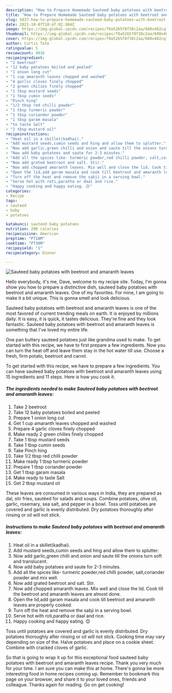 ```yaml
---
description: "How to Prepare Homemade Sauteed baby potatoes with beetroot and amaranth leaves"
title: "How to Prepare Homemade Sauteed baby potatoes with beetroot and amaranth leaves"
slug: 5837-how-to-prepare-homemade-sauteed-baby-potatoes-with-beetroot-and-amaranth-leaves
date: 2021-10-07T10:47:02.984Z
image: https://img-global.cpcdn.com/recipes/f0a5265f8f38c2aa/680x482cq70/sauteed-baby-potatoes-with-beetroot-and-amaranth-leaves-recipe-main-photo.jpg
thumbnail: https://img-global.cpcdn.com/recipes/f0a5265f8f38c2aa/680x482cq70/sauteed-baby-potatoes-with-beetroot-and-amaranth-leaves-recipe-main-photo.jpg
cover: https://img-global.cpcdn.com/recipes/f0a5265f8f38c2aa/680x482cq70/sauteed-baby-potatoes-with-beetroot-and-amaranth-leaves-recipe-main-photo.jpg
author: Curtis Tate
ratingvalue: 5
reviewcount: 4016
recipeingredient:
- "2 beetroot"
- "12 baby potatoes boiled and peeled"
- "1 onion long cut"
- "1 cup amaranth leaves chopped and washed"
- "4 garlic cloves finely chopped"
- "2 green chilies finely chopped"
- "1 tbsp mustard seeds"
- "1 tbsp cumin seeds"
- "Pinch hing"
- "1/2 tbsp red chilli powder"
- "1 tbsp turmeric powder"
- "1 tbsp coriander powder"
- "1 tbsp garam masala"
- "to taste Salt"
- "2 tbsp mustard oil"
recipeinstructions:
- "Heat oil in a skillet(kadhai)."
- "Add mustard seeds,cumin seeds and hing and allow them to splutter."
- "Now add garlic,green chilli and onion and saute till the onions turn soft and translucent."
- "Now add baby potatoes and saute for 2-3 minutes."
- "Add all the spices like- turmeric powder,red chilli powder, salt,coriander powder and mix well."
- "Now add grated beetroot and salt. Stir."
- "Now add chopped amaranth leaves. Mix well and close the lid. Cook till the beetroot and amaranth leaves are almost done."
- "Open the lid,add garam masala and cook till beetroot and amaranth leaves are properly cooked."
- "Turn off the heat and remove the sabji in a serving bowl."
- "Serve hot with roti,paratha or daal and rice."
- "Happy cooking and happy eating. 😊"
categories:
- Recipe
tags:
- sauteed
- baby
- potatoes

katakunci: sauteed baby potatoes 
nutrition: 290 calories
recipecuisine: American
preptime: "PT18M"
cooktime: "PT30M"
recipeyield: "1"
recipecategory: Dinner

---
```



![Sauteed baby potatoes with beetroot and amaranth leaves](https://img-global.cpcdn.com/recipes/f0a5265f8f38c2aa/680x482cq70/sauteed-baby-potatoes-with-beetroot-and-amaranth-leaves-recipe-main-photo.jpg)

Hello everybody, it's me, Dave, welcome to my recipe site. Today, I'm gonna show you how to prepare a distinctive dish, sauteed baby potatoes with beetroot and amaranth leaves. One of my favorites. For mine, I am going to make it a bit unique. This is gonna smell and look delicious.

Sauteed baby potatoes with beetroot and amaranth leaves is one of the most favored of current trending meals on earth. It is enjoyed by millions daily. It is easy, it is quick, it tastes delicious. They're fine and they look fantastic. Sauteed baby potatoes with beetroot and amaranth leaves is something that I've loved my entire life.

One pan buttery sauteed potatoes just like grandma used to make. To get started with this recipe, we have to first prepare a few ingredients. Now you can turn the heat off and leave them stay in the hot water till use. Choose a fresh, firm potato, beetroot and carrot.


To get started with this recipe, we have to prepare a few ingredients. You can have sauteed baby potatoes with beetroot and amaranth leaves using 15 ingredients and 11 steps. Here is how you cook it.

<!--inarticleads1-->

##### The ingredients needed to make Sauteed baby potatoes with beetroot and amaranth leaves:

1. Take 2 beetroot
1. Take 12 baby potatoes boiled and peeled
1. Prepare 1 onion long cut
1. Get 1 cup amaranth leaves chopped and washed
1. Prepare 4 garlic cloves finely chopped
1. Make ready 2 green chilies finely chopped
1. Take 1 tbsp mustard seeds
1. Take 1 tbsp cumin seeds
1. Take Pinch hing
1. Take 1/2 tbsp red chilli powder
1. Make ready 1 tbsp turmeric powder
1. Prepare 1 tbsp coriander powder
1. Get 1 tbsp garam masala
1. Make ready to taste Salt
1. Get 2 tbsp mustard oil


These leaves are consumed in various ways in India, they are prepared as dal, stir fries, sautéed for salads and soups. Combine potatoes, olive oil, garlic, rosemary, sea salt, and pepper in a bowl. Toss until potatoes are covered and garlic is evenly distributed. Dry potatoes thoroughly after rinsing or oil will not stick. 

<!--inarticleads2-->

##### Instructions to make Sauteed baby potatoes with beetroot and amaranth leaves:

1. Heat oil in a skillet(kadhai).
1. Add mustard seeds,cumin seeds and hing and allow them to splutter.
1. Now add garlic,green chilli and onion and saute till the onions turn soft and translucent.
1. Now add baby potatoes and saute for 2-3 minutes.
1. Add all the spices like- turmeric powder,red chilli powder, salt,coriander powder and mix well.
1. Now add grated beetroot and salt. Stir.
1. Now add chopped amaranth leaves. Mix well and close the lid. Cook till the beetroot and amaranth leaves are almost done.
1. Open the lid,add garam masala and cook till beetroot and amaranth leaves are properly cooked.
1. Turn off the heat and remove the sabji in a serving bowl.
1. Serve hot with roti,paratha or daal and rice.
1. Happy cooking and happy eating. 😊


Toss until potatoes are covered and garlic is evenly distributed. Dry potatoes thoroughly after rinsing or oil will not stick. Cooking time may vary depending on size of the. Halve potatoes and place on a cookie sheet. Combine with cracked cloves of garlic. 

So that is going to wrap it up for this exceptional food sauteed baby potatoes with beetroot and amaranth leaves recipe. Thank you very much for your time. I am sure you can make this at home. There's gonna be more interesting food in home recipes coming up. Remember to bookmark this page on your browser, and share it to your loved ones, friends and colleague. Thanks again for reading. Go on get cooking!
